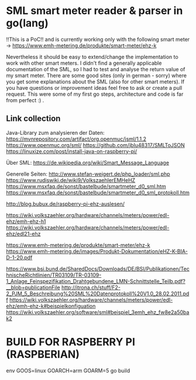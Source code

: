 # SML smart meter reader & parser in go(lang)
!!This is a PoC!! and is currently working only with the following smart meter -> https://www.emh-metering.de/produkte/smart-meter/ehz-k

Nevertheless it should be easy to extend/change the implementation to work with other smart meters. I didn't find a  generally applicable documentation of the SML, so I had to test and analyse the return value of my smart meter.
There are some good sites (only in german - sorry) where you get some explanations about the SML (also for other smart meters). If you have questions or improvement ideas feel free to ask or create a pull request.
This were some of my first go steps, architecture and code is far from perfect :) .

## Link collection
Java-Library zum analysieren der Daten:
https://mvnrepository.com/artifact/org.openmuc/jsml/1.1.2
https://www.openmuc.org/sml/
https://github.com/jblu48317/SMLToJSON
https://linuxize.com/post/install-java-on-raspberry-pi/

Über SML:
https://de.wikipedia.org/wiki/Smart_Message_Language


Generelle Seiten:
http://www.stefan-weigert.de/php_loader/sml.php
https://www.rudiswiki.de/wiki9/VolkszaehlerEMHeHZ
https://www.msxfaq.de/sonst/bastelbude/smartmeter_d0_sml.htm
https://www.msxfaq.de/sonst/bastelbude/smartmeter_d0_sml_protokoll.htm

http://blog.bubux.de/raspberry-pi-ehz-auslesen/

https://wiki.volkszaehler.org/hardware/channels/meters/power/edl-ehz/emh-ehz-h1
https://wiki.volkszaehler.org/hardware/channels/meters/power/edl-ehz/edl21-ehz

https://www.emh-metering.de/produkte/smart-meter/ehz-k
https://www.emh-metering.de/images/Produkt-Dokumentation/eHZ-K-BIA-D-1-20.pdf

https://www.bsi.bund.de/SharedDocs/Downloads/DE/BSI/Publikationen/TechnischeRichtlinien/TR03109/TR-03109-1_Anlage_Feinspezifikation_Drahtgebundene_LMN-Schnittstelle_Teilb.pdf?__blob=publicationFile
http://itrona.ch/stuff/F2-2_PJM_5_Beschreibung%20SML%20Datenprotokoll%20V1.0_28.02.2011.pdf
https://wiki.volkszaehler.org/hardware/channels/meters/power/edl-ehz/emh-ehz-k#beispielkonfiguation
https://wiki.volkszaehler.org/software/sml#beispiel_3emh_ehz_fw8e2a50bak2


# BUILD FOR RASPBERRY PI (RASPBERIAN)
env GOOS=linux GOARCH=arm GOARM=5 go build